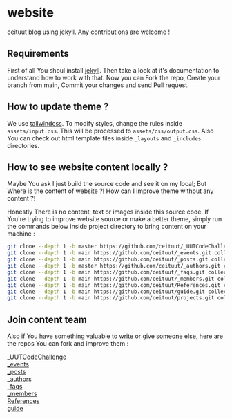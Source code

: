 # website
ceituut blog using jekyll. Any contributions are welcome !

## Requirements

First of all You shoul install [jekyll][]. Then take a look at it's documentation to understand how to work with that.
Now you can Fork the repo, Create your branch from main, Commit your changes and send Pull request.

## How to update theme ?

We use [tailwindcss][]. To modify styles, 
change the rules inside `assets/input.css`. This will be processed to `assets/css/output.css`. Also You can check out html template files inside `_layouts` and `_includes` directories.

## How to see website content locally ?

Maybe You ask I just build the source code and see it on my local; But Where is the content of website ?! How can I improve theme without any content ?!  

Honestly There is no content, text or images inside this source code. If You're trying to improve website source or make a better theme, simply run the commands below inside project directory to bring content on your machine :  

```bash
git clone --depth 1 -b master https://github.com/ceituut/_UUTCodeChallenge.git collections/_UUTCodeChallenge
git clone --depth 1 -b main https://github.com/ceituut/_events.git collections/_events
git clone --depth 1 -b main https://github.com/ceituut/_posts.git collections/_posts
git clone --depth 1 -b master https://github.com/ceituut/_authors.git collections/_authors
git clone --depth 1 -b main https://github.com/ceituut/_faqs.git collections/_faqs
git clone --depth 1 -b main https://github.com/ceituut/_members.git collections/_members
git clone --depth 1 -b main https://github.com/ceituut/References.git collections/References
git clone --depth 1 -b main https://github.com/ceituut/guide.git collections/guide
git clone --depth 1 -b main https://github.com/ceituut/projects.git collections/projects
```  

## Join content team

Also if You have something valuable to write or give someone else, here are the repos You can fork and improve them :  

[_UUTCodeChallenge][]  
[_events][]  
[_posts][]  
[_authors][]  
[_faqs][]  
[_members][]  
[References][]  
[guide][]  

[jekyll]: https://jekyllrb.com/docs/installation/  
[tailwindcss]: https://tailwindcss.com/  

[_UUTCodeChallenge]: https://github.com/ceituut/_UUTCodeChallenge  
[_events]: https://github.com/ceituut/_events  
[_posts]: https://github.com/ceituut/_posts  
[_authors]: https://github.com/ceituut/_authors  
[_faqs]: https://github.com/ceituut/_faqs  
[_members]: https://github.com/ceituut/_members  
[References]: https://github.com/ceituut/References  
[guide]: https://github.com/ceituut/guide  
